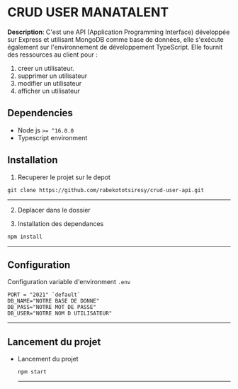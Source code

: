 
# CRUD USER MANATALENT

**Description**:  C'est une API (Application Programming Interface) développée sur Express et utilisant MongoDB comme base de données, elle s'exécute également sur l'environnement de développement TypeScript. Elle fournit des ressources au client pour :  
1. creer un utilisateur.
2. supprimer un utilisateur
3. modifier un utilisateur
4. afficher un utilisateur

## Dependencies
- Node js `>= ^16.0.0`
- Typescript environment
 
## Installation
1. Recuperer le projet sur le depot
  ```
  git clone https://github.com/rabekototsiresy/crud-user-api.git
  ```

  ----

2. Deplacer dans le dossier

3. Installation des dependances
  ```
  npm install
  ```

  ----


## Configuration
Configuration variable d'environment `.env`
 
  ```
  PORT = "2021" `default`
  DB_NAME="NOTRE BASE DE DONNE"
  DB_PASS="NOTRE MOT DE PASSE"
  DB_USER="NOTRE NOM D UTILISATEUR"
  ```

  ----



## Lancement du projet

- Lancement du projet 
  ```
  npm start
  ```

  ----

